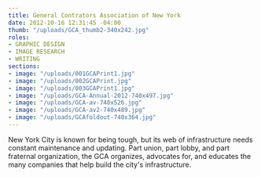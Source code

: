 ```yaml
---
title: General Contrators Association of New York
date: 2012-10-16 12:31:45 -04:00
thumb: "/uploads/GCA_thumb2-340x242.jpg"
roles:
- GRAPHIC DESIGN
- IMAGE RESEARCH
- WRITING
sections:
- image: "/uploads/001GCAPrint1.jpg"
- image: "/uploads/002GCAPrint.jpg"
- image: "/uploads/003GCAPrint1.jpg"
- image: "/uploads/GCA-Annual-2012-740x497.jpg"
- image: "/uploads/GCA-av-740x526.jpg"
- image: "/uploads/GCA-av2-740x489.jpg"
- image: "/uploads/GCAfoldout-740x364.jpg"
---
```


New York City is known for being tough, but its web of infrastructure needs constant maintenance and updating. Part union, part lobby, and part fraternal organization, the GCA organizes, advocates for, and educates the many companies that help build the city's infrastructure.

